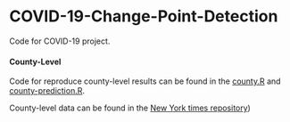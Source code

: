# COVID-19-Change-Point-Detection
Code for COVID-19 project.


#### County-Level 

Code for reproduce county-level results can be found in the [county.R](Covid-19-county.R)  and [county-prediction.R](Covid-19-county-prediction.R). 

County-level data can be found in the [New York times repository](https://raw.githubusercontent.com/nytimes/covid-19-data/master/us-counties.csv))
